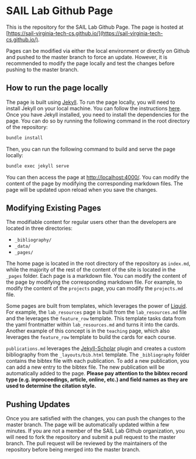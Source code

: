 # SAIL Lab Github Page

This is the repository for the SAIL Lab Github Page. The page is hosted at [https://sail-virginia-tech-cs.github.io/](https://sail-virginia-tech-cs.github.io/).

Pages can be modified via either the local environment or directly on Github and pushed to the master branch to force an update. However, it is recommended to modify the page locally and test the changes before pushing to the master branch.

## How to run the page locally

The page is built using [Jekyll](https://jekyllrb.com/). To run the page locally, you will need to install Jekyll on your local machine. You can follow the instructions [here](https://jekyllrb.com/docs/installation/). Once you have Jekyll installed, you need to install the dependencies for the page. You can do so by running the following command in the root directory of the repository:

```bash
bundle install
```

Then, you can run the following command to build and serve the page locally:

```bash
bundle exec jekyll serve
```

You can then access the page at [http://localhost:4000/](http://localhost:4000/). You can modify the content of the page by modifying the corresponding markdown files. The page will be updated upon reload when you save the changes.

## Modifying Existing Pages

The modifiable content for regular users other than the developers are located in three directories:

- `_bibliography/`
- `_data/`
- `_pages/`

The home page is located in the root directory of the repository as `index.md`, while the majority of the rest of the content of the site is located in the `_pages` folder. Each page is a markdown file. You can modify the content of the page by modifying the corresponding markdown file. For example, to modify the content of the `projects` page, you can modify the `projects.md` file.

Some pages are built from templates, which leverages the power of [Liquid](https://shopify.github.io/liquid/). For example, the `lab_resources` page is built from the `lab_resources.md` file and the leverages the `feature_row` template. This template tasks data from the yaml frontmatter within `lab_resources.md` and turns it into the cards. Another example of this concept is in the `teaching` page, which also leverages the `feature_row` template to build the cards for each course.

`publications.md` leverages the [Jekyll-Scholar](https://github.com/inukshuk/jekyll-scholar) plugin and creates a custom bibliography from the `_layouts/bib.html` template. The `_bibliography` folder contains the bibtex file with each publication. To add a new publication, you can add a new entry to the bibtex file. The new publication will be automatically added to the page. **Please pay attention to the bibtex record type (e.g. inproceedings, article, online, etc.) and field names as they are used to determine the citation style.**

## Pushing Updates

Once you are satisfied with the changes, you can push the changes to the master branch. The page will be automatically updated within a few minutes. If you are not a member of the SAIL Lab Github organization, you will need to fork the repository and submit a pull request to the master branch. The pull request will be reviewed by the maintainers of the repository before being merged into the master branch.
